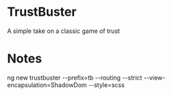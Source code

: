# TrustBuster
A simple take on a classic game of trust

# Notes
ng new trustbuster --prefix=tb --routing --strict --view-encapsulation=ShadowDom --style=scss
